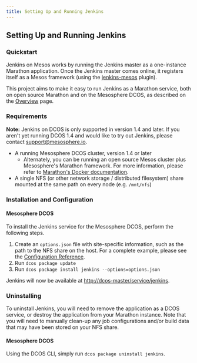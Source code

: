 ```yaml
---
title: Setting Up and Running Jenkins
---
```


## Setting Up and Running Jenkins

### Quickstart

Jenkins on Mesos works by running the Jenkins master as a one-instance Marathon
application. Once the Jenkins master comes online, it registers itself as
a Mesos framework (using the [jenkins-mesos][jenkins-mesos-plugin] plugin).

This project aims to make it easy to run Jenkins as a Marathon service, both
on open source Marathon and on the Mesosphere DCOS, as described on the
[Overview](../) page.

### Requirements

<div class="alert alert-warning" role="alert">
<strong>Note:</strong> Jenkins on DCOS is only supported in version 1.4 and
later. If you aren't yet running DCOS 1.4 and would like to try out Jenkins,
please contact <a href="mailto:support@mesosphere.io">support@mesosphere.io</a>.
</div>

* A running Mesosphere DCOS cluster, version 1.4 or later
  * Alternately, you can be running an open source Mesos cluster plus
  Mesosphere's Marathon framework. For more information, please refer to
  [Marathon's Docker documentation][marathon-native-docker-docs].
* A single NFS (or other network storage / distributed filesystem) share
mounted at the same path on every node (e.g. `/mnt/nfs`)

### Installation and Configuration

#### Mesosphere DCOS

To install the Jenkins service for the Mesosphere DCOS, perform the following
steps.

  1. Create an `options.json` file with site-specific information, such as
  the path to the NFS share on the host. For a complete example, please see
  the [Configuration Reference](configuration.html).
  2. Run `dcos package update`
  3. Run `dcos package install jenkins --options=options.json`

Jenkins will now be available at <http://dcos-master/service/jenkins>.

### Uninstalling

To uninstall Jenkins, you will need to remove the application as a DCOS
service, or destroy the application from your Marathon instance. Note that
you will need to manually clean-up any job configurations and/or build data
that may have been stored on your NFS share.

#### Mesosphere DCOS

Using the DCOS CLI, simply run `dcos package uninstall jenkins`.

[jenkins-mesos-plugin]: https://github.com/jenkinsci/mesos-plugin
[marathon-native-docker-docs]: https://mesosphere.github.io/marathon/docs/native-docker.html
[dcos-cli-home]: https://github.com/mesosphere/dcos-cli
